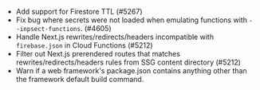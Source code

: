 - Add support for Firestore TTL (#5267)
- Fix bug where secrets were not loaded when emulating functions with `--inpsect-functions`. (#4605)
- Handle Next.js rewrites/redirects/headers incompatible with `firebase.json` in Cloud Functions (#5212)
- Filter out Next.js prerendered routes that matches rewrites/redirects/headers rules from SSG content directory (#5212)
- Warn if a web framework's package.json contains anything other than the framework default build command.
